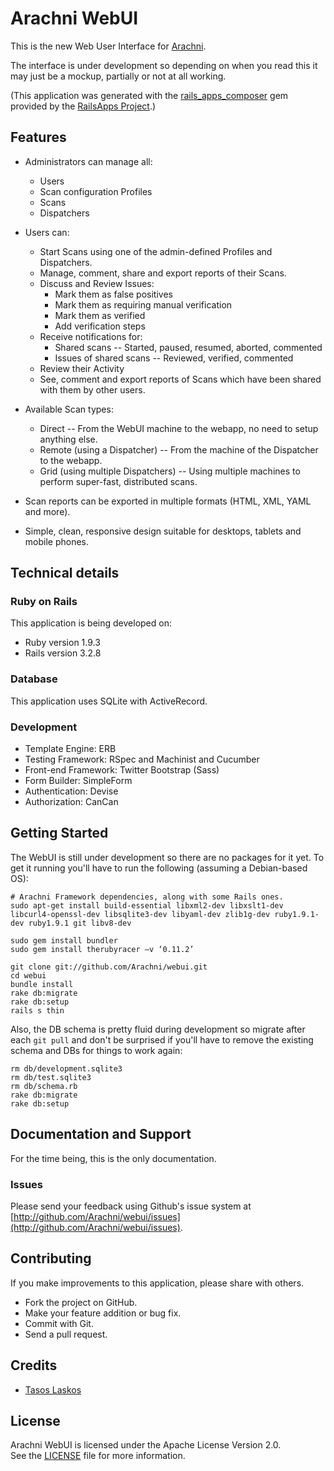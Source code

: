 # Arachni WebUI

This is the new Web User Interface for [Arachni](https://github.com/Arachni/arachni).

The interface is under development so depending on when you read this it may just
be a mockup, partially or not at all working.

(This application was generated with the [rails_apps_composer](https://github.com/RailsApps/rails_apps_composer) gem provided by the [RailsApps Project](http://railsapps.github.com/).)

## Features

- Administrators can manage all:
  - Users
  - Scan configuration Profiles
  - Scans
  - Dispatchers
- Users can:
  - Start Scans using one of the admin-defined Profiles and Dispatchers.
  - Manage, comment, share and export reports of their Scans.
  - Discuss and Review Issues:
    - Mark them as false positives
    - Mark them as requiring manual verification
    - Mark them as verified
    - Add verification steps
  - Receive notifications for:
    - Shared scans -- Started, paused, resumed, aborted, commented
    - Issues of shared scans -- Reviewed, verified, commented
  - Review their Activity
  - See, comment and export reports of Scans which have been shared with them by other users.

- Available Scan types:
  - Direct -- From the WebUI machine to the webapp, no need to setup anything else.
  - Remote (using a Dispatcher) -- From the machine of the Dispatcher to the webapp.
  - Grid (using multiple Dispatchers) -- Using multiple machines to perform
    super-fast, distributed scans.
- Scan reports can be exported in multiple formats (HTML, XML, YAML and more).
- Simple, clean, responsive design suitable for desktops, tablets and mobile phones.

## Technical details

### Ruby on Rails

This application is being developed on:

* Ruby version 1.9.3
* Rails version 3.2.8

### Database

This application uses SQLite with ActiveRecord.

### Development

* Template Engine: ERB
* Testing Framework: RSpec and Machinist and Cucumber
* Front-end Framework: Twitter Bootstrap (Sass)
* Form Builder: SimpleForm
* Authentication: Devise
* Authorization: CanCan

## Getting Started

The WebUI is still under development so there are no packages for it yet.
To get it running you'll have to run the following (assuming a Debian-based OS):

```
# Arachni Framework dependencies, along with some Rails ones.
sudo apt-get install build-essential libxml2-dev libxslt1-dev libcurl4-openssl-dev libsqlite3-dev libyaml-dev zlib1g-dev ruby1.9.1-dev ruby1.9.1 git libv8-dev

sudo gem install bundler
sudo gem install therubyracer –v ‘0.11.2’

git clone git://github.com/Arachni/webui.git
cd webui
bundle install
rake db:migrate
rake db:setup
rails s thin
```

Also, the DB schema is pretty fluid during development so migrate after each
```git pull``` and don't be surprised if you'll have to remove the existing schema
and DBs for things to work again:

```
rm db/development.sqlite3
rm db/test.sqlite3
rm db/schema.rb
rake db:migrate
rake db:setup
```

## Documentation and Support

For the time being, this is the only documentation.

### Issues

Please send your feedback using Github's issue system at
[http://github.com/Arachni/webui/issues](http://github.com/Arachni/webui/issues).

## Contributing

If you make improvements to this application, please share with others.

* Fork the project on GitHub.
* Make your feature addition or bug fix.
* Commit with Git.
* Send a pull request.

## Credits

* [Tasos Laskos](mailto:tasos.laskos@gmail.com)

## License

Arachni WebUI is licensed under the Apache License Version 2.0.<br/>
See the [LICENSE](file.LICENSE.html) file for more information.
